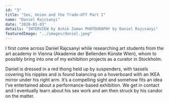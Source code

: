 ```yaml
---
id: "3"
title: "Sex, Union and the Trade-Off Part I"
name: "Daniel Rajcsanyi"
date: "2020-01-03"
details: "INTERVIEW by Ashik Zaman PHOTOGRAPHY by Daniel Rajcsanyi"
featuredImage: "../images/daniel.jpeg"
---
```


I first come across Daniel Rajcsanyi while researching art students from the art academy in Vienna (Akademie der Bellenden Künste Wien), whom to possibly bring into one of my exhibition projects as a curator in Stockholm. 

Daniel is dressed in a red thong held up by suspenders, with tassels covering his nipples and is found balancing on a hoverboard with an IKEA mirror under his right arm. It’s a compelling sight and somehow fits an idea I’ve entertained about a performance-based exhibition. We get in contact and I eventually learn about his sex work and am then struck by his candor on the matter.  